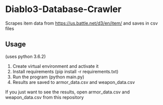 # Diablo3-Database-Crawler
Scrapes item data from https://us.battle.net/d3/en/item/ and saves in csv files

## Usage
(uses python 3.6.2)
1. Create virtual environment and activate it
2. Install requirements (pip install -r requirements.txt)
3. Run the program (python main.py)
4. Results are saved to armor_data.csv and weapon_data.csv

If you just want to see the results, open armor_data.csv and weapon_data.csv from this repository

